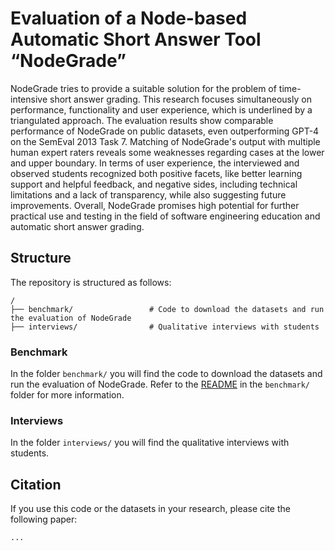 # Evaluation of a Node-based Automatic Short Answer Tool “NodeGrade”
NodeGrade tries to provide a suitable solution for the problem of time-intensive short answer grading. This research focuses simultaneously on performance, functionality and user experience, which is underlined by a triangulated approach. The evaluation results show comparable performance of NodeGrade on public datasets, even outperforming GPT-4 on the SemEval 2013 Task 7. Matching of NodeGrade's output with multiple human expert raters reveals some weaknesses regarding cases at the lower and upper boundary. In terms of user experience, the interviewed and observed students recognized both positive facets, like better learning support and helpful feedback, and negative sides, including technical limitations and a lack of transparency, while also suggesting future improvements. Overall, NodeGrade promises high potential for further practical use and testing in the field of software engineering education and automatic short answer grading.

## Structure
The repository is structured as follows:
```
/
├── benchmark/                 # Code to download the datasets and run the evaluation of NodeGrade
├── interviews/                # Qualitative interviews with students
```

### Benchmark
In the folder `benchmark/` you will find the code to download the datasets and run the evaluation of NodeGrade.
Refer to the [README](benchmark/README.md) in the `benchmark/` folder for more information.

### Interviews
In the folder `interviews/` you will find the qualitative interviews with students.


## Citation
If you use this code or the datasets in your research, please cite the following paper:
```
...
```